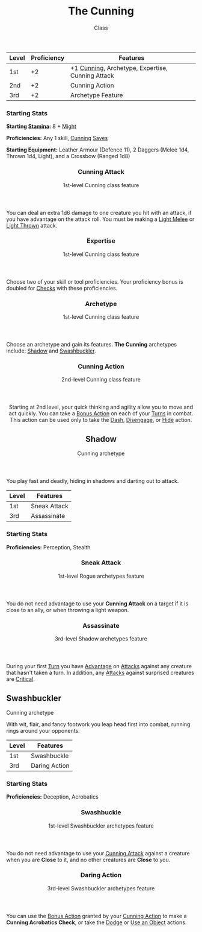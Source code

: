 <header>

# The Cunning

<p class="subheading">Class</p>

</header>

| Level | Proficiency | Features  |
| ----  | ----------- |- |
| 1st   | +2          | +1 [Cunning](pages/characters/attributes.md?id=cunning), Archetype, Expertise, Cunning Attack |
| 2nd   | +2          | Cunning Action |
| 3rd   | +2          | Archetype Feature |

### Starting Stats

**Starting [Stamina](pages/combat/stamina.md):** 8 + [Might](pages/characters/attributes.md?id=might)

**Proficiencies:** Any 1 skill, [Cunning](pages/characters/attributes.md?id=cunning) [Saves](pages/rules/rolling/saves.md)

**Starting Equipment:** Leather Armour (Defence 11), 2 Daggers (Melee 1d4, Thrown 1d4, Light), and a Crossbow (Ranged 1d8)

<header>

### Cunning Attack

<p class="subheading">1st-level Cunning class feature</p>

</header>

You can deal an extra 1d6 damage to one creature you hit with an attack, if you have advantage on the attack roll. You must be making a [Light Melee](pages/combat/attacks.md?id=describing-attacks) or [Light Thrown](pages/combat/attacks.md?id=describing-attacks) attack.

<header>

### Expertise

<p class="subheading">1st-level Cunning class feature</p>

</header>

Choose two of your skill or tool proficiencies. Your proficiency bonus is doubled for [Checks](pages/rules/rolling/checks.md) with these proficiencies.

<header>

### Archetype

<p class="subheading">1st-level Cunning class feature</p>

</header>

Choose an archetype and gain its features. **The Cunning** archetypes include: [Shadow](pages/classes/cunning.md?id=shadow) and [Swashbuckler](pages/classes/cunning.md?id=swashbuckler).

<header>

<header>

### Cunning Action

<p class="subheading">2nd-level Cunning class feature</p>

</header>

Starting at 2nd level, your quick thinking and agility allow you to move and act quickly. You can take a [Bonus Action](../../pages/combat/bonus-actions.md) on each of your [Turns](../../pages/combat/order.md) in combat. This action can be used only to take the [Dash](../../pages/combat/actions.md#dash), [Disengage](../../pages/combat/actions.md#disengage), or [Hide](../../pages/combat/actions.md#hide) action.

## Shadow

<p class="subheading">Cunning archetype</p>

</header>

You play fast and deadly, hiding in shadows and darting out to attack.

| Level | Features |
| ----  | - |
| 1st   | Sneak Attack |
| 3rd   | Assassinate |

### Starting Stats

**Proficiencies:** Perception, Stealth

<header>

### Sneak Attack

<p class="subheading">1st-level Rogue archetypes feature</p>

</header>

You do not need advantage to use your **Cunning Attack** on a target if it is close to an ally, or when throwing a light weapon.

<header>

### Assassinate

<p class="subheading">3rd-level Shadow archetypes feature</p>

</header>

During your first [Turn](../pages/combat/order.md) you have [Advantage](../pages/rules/advantage.md) on [Attacks](../pages/combat/attacks.md) against any creature that hasn't taken a turn. In addition, any [Attacks](../pages/combat/attacks.md) against surprised creatures are [Critical]().

## Swashbuckler

<p class="subheading">Cunning archetype</p>

</header>

With wit, flair, and fancy footwork you leap head first into combat, running rings around your opponents.

| Level | Features
| ----  | -
| 1st   | Swashbuckle
| 3rd   | Daring Action

### Starting Stats

**Proficiencies:** Deception, Acrobatics

<header>

### Swashbuckle

<p class="subheading">1st-level Swashbuckler archetypes feature</p>

</header>

You do not need advantage to use your [Cunning Attack](#cunning-attack) against a creature when you are **Close** to it, and no other creatures are **Close** to you.

<header>

### Daring Action

<p class="subheading">3rd-level Swashbuckler archetypes feature</p>

</header>

You can use the [Bonus Action]() granted by your [Cunning Action]() to make a **Cunning Acrobatics Check**, or take the [Dodge]() or [Use an Object]() actions.
